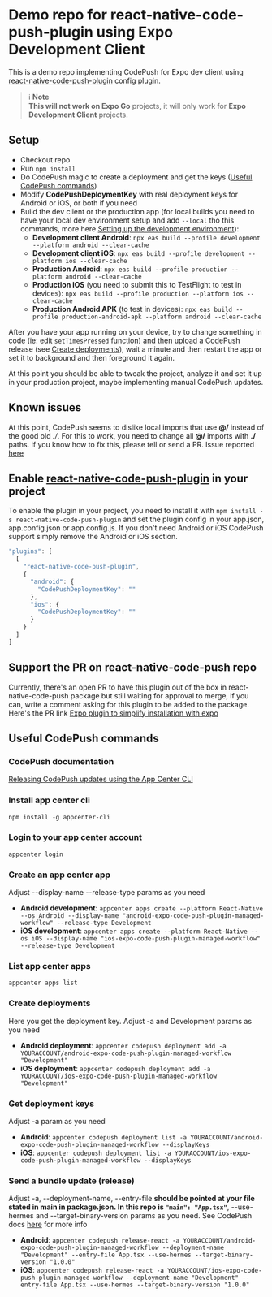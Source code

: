 # Demo repo for react-native-code-push-plugin using Expo Development Client
This is a demo repo implementing CodePush for Expo dev client using [react-native-code-push-plugin](https://github.com/GSTJ/react-native-code-push-plugin) config plugin.

> :information_source: **Note** <br>
**This will not work on Expo Go** projects, it will only work for **Expo Development Client** projects.

## Setup
* Checkout repo
* Run `npm install`
* Do CodePush magic to create a deployment and get the keys ([Useful CodePush commands](#useful-codepush-commands))
* Modify **CodePushDeploymentKey** with real deployment keys for Android or iOS, or both if you need
* Build the dev client or the production app (for local builds you need to have your local dev environment setup and add `--local` tho this commands, more here [Setting up the development environment](https://reactnative.dev/docs/environment-setup)):
  * **Development client Android**: `npx eas build --profile development --platform android --clear-cache`
  * **Development client iOS**: `npx eas build --profile development --platform ios --clear-cache`
  * **Production Android**: `npx eas build --profile production --platform android --clear-cache`
  * **Production iOS** (you need to submit this to TestFlight to test in devices): `npx eas build --profile production --platform ios --clear-cache`
  * **Production Android APK** (to test in devices): `npx eas build --profile production-android-apk --platform android --clear-cache`

After you have your app running on your device, try to change something in code (ie: edit `setTimesPressed` function) and then upload a CodePush release (see [Create deployments](#create-deployments)), wait a minute and then restart the app or set it to background and then foreground it again.

At this point you should be able to tweak the project, analyze it and set it up in your production project, maybe implementing manual CodePush updates.

## Known issues
At this point, CodePush seems to dislike local imports that use **@/** instead of the good old *./*. For this to work, you need to change all **@/** imports with **./** paths. If you know how to fix this, please tell or send a PR. Issue reported [here](https://github.com/microsoft/appcenter-cli/issues/2417)

## Enable [react-native-code-push-plugin](https://github.com/GSTJ/react-native-code-push-plugin#add-the-package-to-your-npm-dependencies) in your project
To enable the plugin in your project, you need to install it with `npm install -s react-native-code-push-plugin` and set the plugin config in your app.json, app.config.json or app.config.js. If you don't need Android or iOS CodePush support simply remove the Android or iOS section.

```javascript
"plugins": [
  [
    "react-native-code-push-plugin",
    {
      "android": {
        "CodePushDeploymentKey": ""
      },
      "ios": {
        "CodePushDeploymentKey": ""
      }
    }
  ]
]
```

## Support the PR on react-native-code-push repo
Currently, there's an open PR to have this plugin out of the box in react-native-code-push package but still waiting for approval to merge, if you can, write a comment asking for this plugin to be added to the package. Here's the PR link [Expo plugin to simplify installation with expo](https://github.com/microsoft/react-native-code-push/pull/2415)

## Useful CodePush commands

### CodePush documentation
[Releasing CodePush updates using the App Center CLI](https://learn.microsoft.com/en-us/appcenter/distribution/codepush/cli)

### Install app center cli
`npm install -g appcenter-cli`

### Login to your app center account
`appcenter login`

### Create an app center app
Adjust --display-name --release-type params as you need

* **Android development**: `appcenter apps create --platform React-Native --os Android --display-name "android-expo-code-push-plugin-managed-workflow" --release-type Development`
* **iOS development**: `appcenter apps create --platform React-Native --os iOS --display-name "ios-expo-code-push-plugin-managed-workflow" --release-type Development`

### List app center apps
`appcenter apps list`

### Create deployments
Here you get the deployment key. Adjust -a and Development params as you need

* **Android deployment**: `appcenter codepush deployment add -a YOURACCOUNT/android-expo-code-push-plugin-managed-workflow "Development"`
* **iOS deployment**: `appcenter codepush deployment add -a YOURACCOUNT/ios-expo-code-push-plugin-managed-workflow "Development"`

### Get deployment keys
Adjust -a param as you need

* **Android**: `appcenter codepush deployment list -a YOURACCOUNT/android-expo-code-push-plugin-managed-workflow --displayKeys`
* **iOS**: `appcenter codepush deployment list -a YOURACCOUNT/ios-expo-code-push-plugin-managed-workflow --displayKeys`

### Send a bundle update (release)
Adjust -a, --deployment-name, --entry-file **should be pointed at your file stated in main in package.json. In this repo is `"main": "App.tsx"`**, --use-hermes and --target-binary-version params as you need. See CodePush docs [here](https://learn.microsoft.com/en-us/appcenter/distribution/codepush/cli) for more info

* **Android**: `appcenter codepush release-react -a YOURACCOUNT/android-expo-code-push-plugin-managed-workflow --deployment-name "Development" --entry-file App.tsx --use-hermes --target-binary-version "1.0.0"`
* **iOS**: `appcenter codepush release-react -a YOURACCOUNT/ios-expo-code-push-plugin-managed-workflow --deployment-name "Development" --entry-file App.tsx --use-hermes --target-binary-version "1.0.0"`
